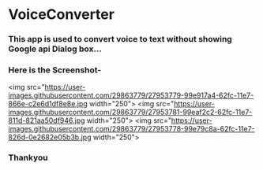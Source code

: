 # VoiceConverter
### This app is used to convert voice to text without showing Google api Dialog box...

### Here is the Screenshot-

 <img src="https://user-images.githubusercontent.com/29863779/27953779-99e917a4-62fc-11e7-866e-c2e6d1df8e8e.jpg  width="250">
 <img src="https://user-images.githubusercontent.com/29863779/27953781-99eaf2c2-62fc-11e7-811d-821aa50df946.jpg  width="250">
 <img src="https://user-images.githubusercontent.com/29863779/27953778-99e79c8a-62fc-11e7-826d-0e2682e05b3b.jpg  width="250">
 
 ### Thankyou
 
